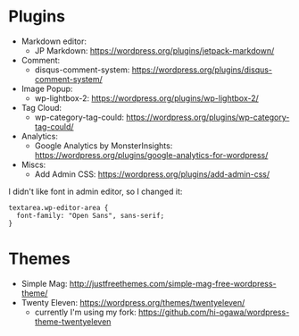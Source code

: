 <!--
{
  "title": "Wordpress Theme and Plugins",
  "date": "2016-06-23T17:33:57.000Z",
  "category": "",
  "tags": [
    "wordpress"
  ],
  "draft": false
}
-->

# Plugins 

- Markdown editor: 
  - JP Markdown: https://wordpress.org/plugins/jetpack-markdown/
- Comment: 
  - disqus-comment-system: https://wordpress.org/plugins/disqus-comment-system/
- Image Popup: 
  - wp-lightbox-2: https://wordpress.org/plugins/wp-lightbox-2/
- Tag Cloud: 
  - wp-category-tag-could: https://wordpress.org/plugins/wp-category-tag-could/
- Analytics:
  - Google Analytics by MonsterInsights: https://wordpress.org/plugins/google-analytics-for-wordpress/
- Miscs:
  - Add Admin CSS: https://wordpress.org/plugins/add-admin-css/

I didn't like font in admin editor, so I changed it:

```
textarea.wp-editor-area {
  font-family: "Open Sans", sans-serif;
}
```
  
# Themes

- Simple Mag: http://justfreethemes.com/simple-mag-free-wordpress-theme/
- Twenty Eleven: https://wordpress.org/themes/twentyeleven/
  - currently I'm using my fork: https://github.com/hi-ogawa/wordpress-theme-twentyeleven